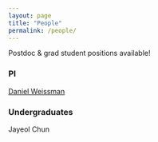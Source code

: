 ```yaml
---
layout: page
title: "People"
permalink: /people/
---
```


Postdoc & grad student positions available!

### PI

[Daniel Weissman](/people/dbw.html)

### Undergraduates

Jayeol Chun
